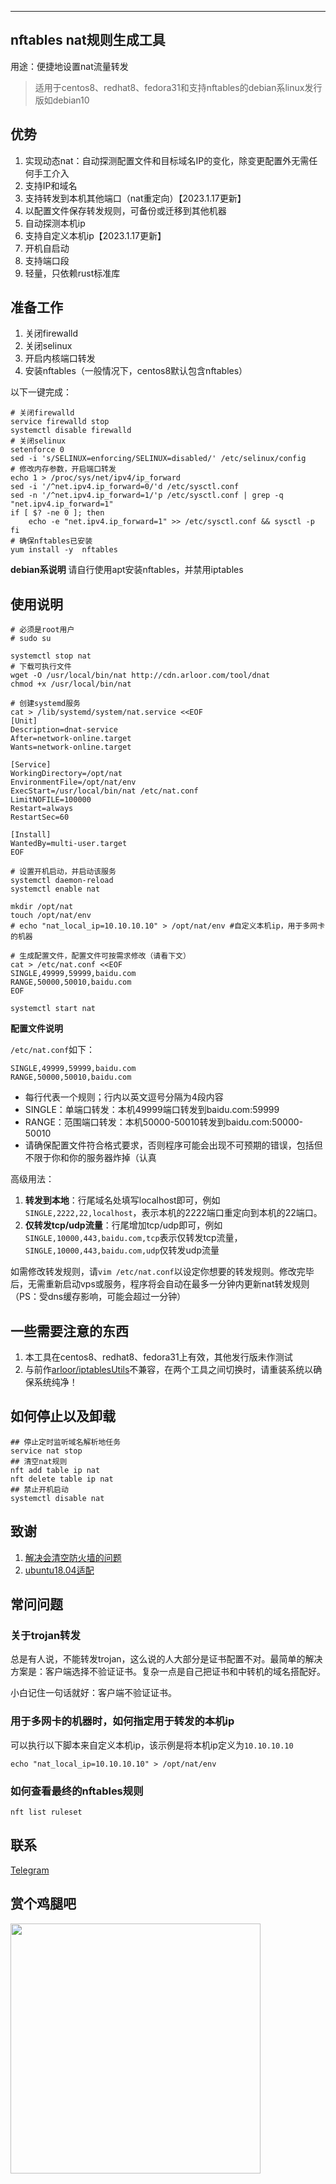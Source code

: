 -----------------------------------------------------------------

## nftables nat规则生成工具

用途：便捷地设置nat流量转发

> 适用于centos8、redhat8、fedora31和支持nftables的debian系linux发行版如debian10

## 优势

1. 实现动态nat：自动探测配置文件和目标域名IP的变化，除变更配置外无需任何手工介入
2. 支持IP和域名
3. 支持转发到本机其他端口（nat重定向）【2023.1.17更新】
4. 以配置文件保存转发规则，可备份或迁移到其他机器
5. 自动探测本机ip
6. 支持自定义本机ip【2023.1.17更新】
7. 开机自启动
8. 支持端口段
9. 轻量，只依赖rust标准库

## 准备工作

1. 关闭firewalld
2. 关闭selinux
3. 开启内核端口转发
4. 安装nftables（一般情况下，centos8默认包含nftables）

以下一键完成：

```shell
# 关闭firewalld
service firewalld stop
systemctl disable firewalld
# 关闭selinux
setenforce 0
sed -i 's/SELINUX=enforcing/SELINUX=disabled/' /etc/selinux/config  
# 修改内存参数，开启端口转发
echo 1 > /proc/sys/net/ipv4/ip_forward
sed -i '/^net.ipv4.ip_forward=0/'d /etc/sysctl.conf
sed -n '/^net.ipv4.ip_forward=1/'p /etc/sysctl.conf | grep -q "net.ipv4.ip_forward=1"
if [ $? -ne 0 ]; then
    echo -e "net.ipv4.ip_forward=1" >> /etc/sysctl.conf && sysctl -p
fi
# 确保nftables已安装
yum install -y  nftables
```

**debian系说明** 请自行使用apt安装nftables，并禁用iptables

## 使用说明

```shell
# 必须是root用户
# sudo su

systemctl stop nat
# 下载可执行文件
wget -O /usr/local/bin/nat http://cdn.arloor.com/tool/dnat
chmod +x /usr/local/bin/nat

# 创建systemd服务
cat > /lib/systemd/system/nat.service <<EOF
[Unit]
Description=dnat-service
After=network-online.target
Wants=network-online.target

[Service]
WorkingDirectory=/opt/nat
EnvironmentFile=/opt/nat/env
ExecStart=/usr/local/bin/nat /etc/nat.conf
LimitNOFILE=100000
Restart=always
RestartSec=60

[Install]
WantedBy=multi-user.target
EOF

# 设置开机启动，并启动该服务
systemctl daemon-reload
systemctl enable nat

mkdir /opt/nat
touch /opt/nat/env
# echo "nat_local_ip=10.10.10.10" > /opt/nat/env #自定义本机ip，用于多网卡的机器

# 生成配置文件，配置文件可按需求修改（请看下文）
cat > /etc/nat.conf <<EOF
SINGLE,49999,59999,baidu.com
RANGE,50000,50010,baidu.com
EOF

systemctl start nat
```

**配置文件说明**

`/etc/nat.conf`如下：

```$xslt
SINGLE,49999,59999,baidu.com
RANGE,50000,50010,baidu.com
```

- 每行代表一个规则；行内以英文逗号分隔为4段内容
- SINGLE：单端口转发：本机49999端口转发到baidu.com:59999
- RANGE：范围端口转发：本机50000-50010转发到baidu.com:50000-50010
- 请确保配置文件符合格式要求，否则程序可能会出现不可预期的错误，包括但不限于你和你的服务器炸掉（认真

高级用法：

1. **转发到本地**：行尾域名处填写localhost即可，例如`SINGLE,2222,22,localhost`，表示本机的2222端口重定向到本机的22端口。
2. **仅转发tcp/udp流量**：行尾增加tcp/udp即可，例如`SINGLE,10000,443,baidu.com,tcp`表示仅转发tcp流量，`SINGLE,10000,443,baidu.com,udp`仅转发udp流量

如需修改转发规则，请`vim /etc/nat.conf`以设定你想要的转发规则。修改完毕后，无需重新启动vps或服务，程序将会自动在最多一分钟内更新nat转发规则（PS：受dns缓存影响，可能会超过一分钟）

## 一些需要注意的东西

1. 本工具在centos8、redhat8、fedora31上有效，其他发行版未作测试
2. 与前作[arloor/iptablesUtils](https://github.com/arloor/iptablesUtils)不兼容，在两个工具之间切换时，请重装系统以确保系统纯净！

## 如何停止以及卸载

```shell
## 停止定时监听域名解析地任务
service nat stop
## 清空nat规则
nft add table ip nat
nft delete table ip nat
## 禁止开机启动
systemctl disable nat
```

## 致谢

1. [解决会清空防火墙的问题](https://github.com/arloor/nftables-nat-rust/pull/6)
2. [ubuntu18.04适配](https://github.com/arloor/nftables-nat-rust/issues/1)

## 常问问题

### 关于trojan转发

总是有人说，不能转发trojan，这么说的人大部分是证书配置不对。最简单的解决方案是：客户端选择不验证证书。复杂一点是自己把证书和中转机的域名搭配好。

小白记住一句话就好：客户端不验证证书。

### 用于多网卡的机器时，如何指定用于转发的本机ip

可以执行以下脚本来自定义本机ip，该示例是将本机ip定义为`10.10.10.10`

```shell
echo "nat_local_ip=10.10.10.10" > /opt/nat/env
```

### 如何查看最终的nftables规则

```shell
nft list ruleset
```

## 联系

[Telegram](https://t.me/popstary)

## 赏个鸡腿吧

<img src="/wechat_shoukuan.jpg" alt="" width="400px" style="max-width: 100%;">
